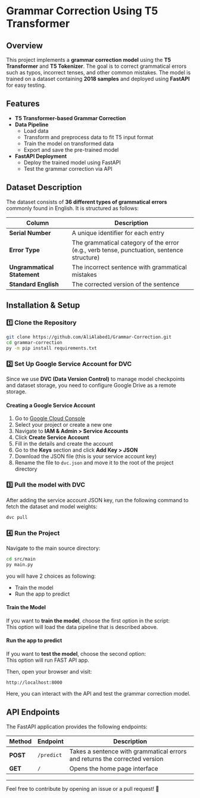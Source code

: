 # Grammar Correction Using T5 Transformer

## Overview

This project implements a **grammar correction model** using the **T5 Transformer** and **T5 Tokenizer**. The goal is to correct grammatical errors such as typos, incorrect tenses, and other common mistakes. The model is trained on a dataset containing **2018 samples** and deployed using **FastAPI** for easy testing.

## Features

- **T5 Transformer-based Grammar Correction**
- **Data Pipeline**
  - Load data
  - Transform and preprocess data to fit T5 input format
  - Train the model on transformed data
  - Export and save the pre-trained model
- **FastAPI Deployment**
  - Deploy the trained model using FastAPI
  - Test the grammar correction via API

## Dataset Description

The dataset consists of **36 different types of grammatical errors** commonly found in English. It is structured as follows:

| Column                      | Description                                                                               |
| --------------------------- | ----------------------------------------------------------------------------------------- |
| **Serial Number**           | A unique identifier for each entry                                                        |
| **Error Type**              | The grammatical category of the error (e.g., verb tense, punctuation, sentence structure) |
| **Ungrammatical Statement** | The incorrect sentence with grammatical mistakes                                          |
| **Standard English**        | The corrected version of the sentence                                                     |

## Installation & Setup

### **1️⃣ Clone the Repository**

```bash
git clone https://github.com/AliAlabed1/Grammar-Correction.git
cd grammar-correction
py -m pip install requirements.txt
```

### **2️⃣ Set Up Google Service Account for DVC**

Since we use **DVC (Data Version Control)** to manage model checkpoints and dataset storage, you need to configure Google Drive as a remote storage.

#### **Creating a Google Service Account**

1. Go to [Google Cloud Console](https://console.cloud.google.com/)
2. Select your project or create a new one
3. Navigate to **IAM & Admin > Service Accounts**
4. Click **Create Service Account**
5. Fill in the details and create the account
6. Go to the **Keys** section and click **Add Key > JSON**
7. Download the JSON file (this is your service account key)
8. Rename the file to `dvc.json` and move it to the root of the project directory

### **3️⃣ Pull the model with DVC**

After adding the service account JSON key, run the following command to fetch the dataset and model weights:

```bash
dvc pull
```

### **4️⃣ Run the Project**

Navigate to the main source directory:

```bash
cd src/main
py main.py
```

you will have 2 choices as following:
- Train the model   
- Run the app to predict  

#### **Train the Model**

If you want to **train the model**, choose the first option in the script:  
This option will load the data pipeline that is described above.  



#### **Run the app to predict**

If you want to **test the model**, choose the second option:  
This option will run FAST API app.  

  

Then, open your browser and visit:

```
http://localhost:8000
```

Here, you can interact with the API and test the grammar correction model.

## API Endpoints

The FastAPI application provides the following endpoints:

| Method   | Endpoint   | Description                                                                |
| -------- | ---------- | -------------------------------------------------------------------------- |
| **POST** | `/predict` | Takes a sentence with grammatical errors and returns the corrected version |
| **GET**  | `/`        | Opens the home page interface                                              |


---

Feel free to contribute by opening an issue or a pull request! 🚀

